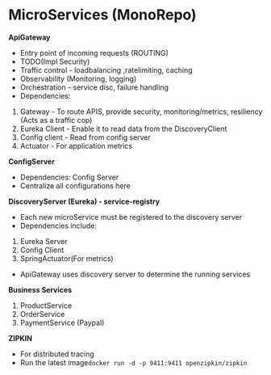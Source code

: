 # MicroServices (MonoRepo)

**ApiGateway**
- Entry point of incoming requests (ROUTING)
- TODO(Impl Security)
- Traffic control - loadbalancing ,ratelimiting, caching
- Observability (Monitoring, logging)
- Orchestration - service disc, failure handling
- Dependencies: 
1. Gateway - To route APIS, provide security, monitoring/metrics, resiliency (Acts as a traffic cop)
2. Eureka Client - Enable it to read data from the DiscoveryClient
3. Config client - Read from config server
4. Actuator - For application metrics


**ConfigServer**

- Dependencies: Config Server
- Centralize all configurations here

**DiscoveryServer (Eureka) - service-registry**

- Each new microService must be registered to the discovery server
- Dependencies include: 
1. Eureka Server
2. Config Client
3. SpringActuator(For metrics)
- ApiGateway uses discovery server to determine the running services

**Business Services**
1. ProductService
2. OrderService
3. PaymentService (Paypal)

**ZIPKIN**

- For distributed tracing
- Run the latest image`docker run -d -p 9411:9411 openzipkin/zipkin`
